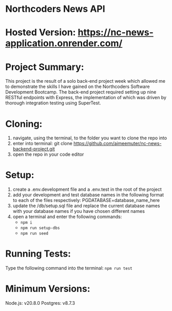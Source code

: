 # Northcoders News API

# Hosted Version: https://nc-news-application.onrender.com/

# Project Summary:

This project is the result of a solo back-end project week which allowed me to demonstrate the skills I have gained on the Northcoders Software Development Bootcamp. The back-end project required setting up nine RESTful endpoints with Express, the implementation of which was driven by thorough integration testing using SuperTest.

# Cloning:

1. navigate, using the terminal, to the folder you want to clone the repo into
2. enter into terminal: git clone https://github.com/aimeemuter/nc-news-backend-project.git
3. open the repo in your code editor

# Setup:

1. create a .env.development file and a .env.test in the root of the project
2. add your development and test database names in the following format to each of the files respectively: PGDATABASE=database_name_here
3. update the /db/setup.sql file and replace the current database names with your database names if you have chosen different names
4. open a terminal and enter the following commands:
   - `npm i`
   - `npm run setup-dbs`
   - `npm run seed`

# Running Tests:

Type the following command into the terminal: `npm run test`

# Minimum Versions:

Node.js: v20.8.0
Postgres: v8.7.3
